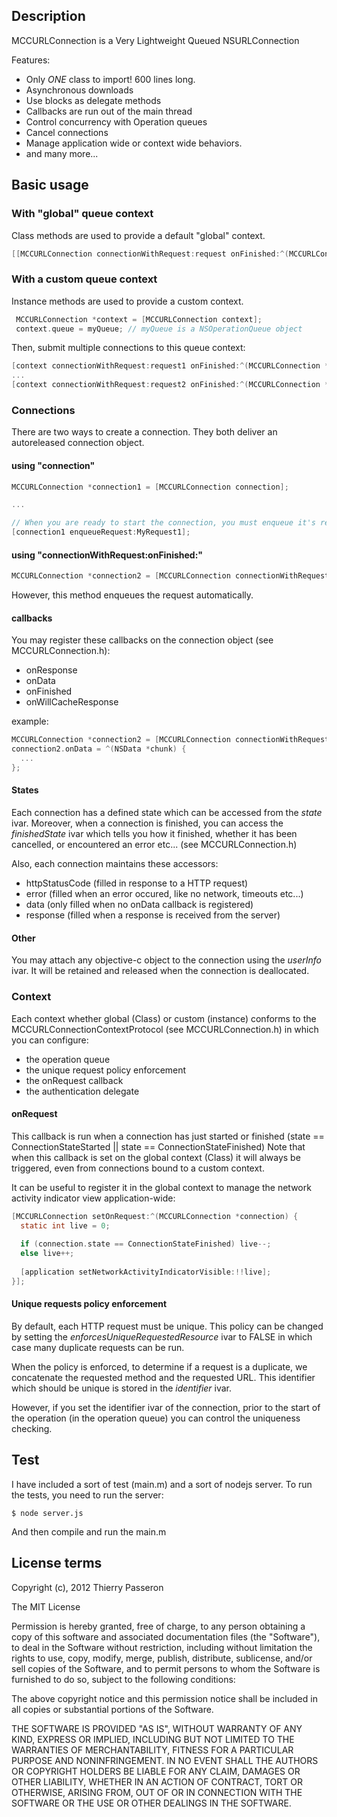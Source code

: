 ## Description

MCCURLConnection is a Very Lightweight Queued NSURLConnection

Features:

* Only _ONE_ class to import! 600 lines long.
* Asynchronous downloads
* Use blocks as delegate methods
* Callbacks are run out of the main thread
* Control concurrency with Operation queues
* Cancel connections
* Manage application wide or context wide behaviors.
* and many more...


## Basic usage

### With "global" queue context 

Class methods are used to provide a default "global" context.

```objective-c
[[MCCURLConnection connectionWithRequest:request onFinished:^(MCCURLConnection *connection) { ... }];
```


### With a custom queue context

Instance methods are used to provide a custom context. 

```objective-c
 MCCURLConnection *context = [MCCURLConnection context];
 context.queue = myQueue; // myQueue is a NSOperationQueue object
```

Then, submit multiple connections to this queue context:

```objective-c
[context connectionWithRequest:request1 onFinished:^(MCCURLConnection *connection) { ... }];
...
[context connectionWithRequest:request2 onFinished:^(MCCURLConnection *connection) { ... }];
```

### Connections

There are two ways to create a connection. They both deliver an autoreleased connection object.

#### using "connection"

```objective-c
MCCURLConnection *connection1 = [MCCURLConnection connection]; 

...

// When you are ready to start the connection, you must enqueue it's request:
[connection1 enqueueRequest:MyRequest1];
```

#### using "connectionWithRequest:onFinished:"

```objective-c
MCCURLConnection *connection2 = [MCCURLConnection connectionWithRequest:MyRequest2 onFinished:^(MCCURLConnection *connection) { ... }];
```

However, this method enqueues the request automatically. 


####  callbacks
You may register these callbacks on the connection object (see MCCURLConnection.h):

* onResponse
* onData
* onFinished
* onWillCacheResponse

example:
```objective-c
MCCURLConnection *connection2 = [MCCURLConnection connectionWithRequest:MyRequest2 onFinished:^(MCCURLConnection *connection) { ... }];
connection2.onData = ^(NSData *chunk) {
  ...
};
```

#### States

Each connection has a defined state which can be accessed from the _state_ ivar.
Moreover, when a connection is finished, you can access the _finishedState_ ivar which tells you how it finished, whether it has been cancelled, or encountered an error etc... (see MCCURLConnection.h)

Also, each connection maintains these accessors: 

* httpStatusCode (filled in response to a HTTP request)
* error (filled when an error occured, like no network, timeouts etc...)
* data (only filled when no onData callback is registered)
* response (filled when a response is received from the server)

#### Other

You may attach any objective-c object to the connection using the _userInfo_ ivar. It will be retained and released when the connection is deallocated.

### Context

Each context whether global (Class) or custom (instance) conforms to the MCCURLConnectionContextProtocol (see MCCURLConnection.h) in which you can configure:

* the operation queue
* the unique request policy enforcement
* the onRequest callback
* the authentication delegate


#### onRequest

This callback is run when a connection has just started or finished (state == ConnectionStateStarted || state == ConnectionStateFinished)
Note that when this callback is set on the global context (Class) it will always be triggered, even from connections bound to a custom context. 

It can be useful to register it in the global context to manage the network activity indicator view application-wide:

```objective-c
[MCCURLConnection setOnRequest:^(MCCURLConnection *connection) { 
  static int live = 0;
  
  if (connection.state == ConnectionStateFinished) live--;
  else live++;
  
  [application setNetworkActivityIndicatorVisible:!!live];
}];
```


#### Unique requests policy enforcement

By default, each HTTP request must be unique. This policy can be changed by setting the _enforcesUniqueRequestedResource_ ivar to FALSE in which case many duplicate requests can be run. 

When the policy is enforced, to determine if a request is a duplicate, we concatenate the requested method and the requested URL. This identifier which should be unique is stored in the _identifier_ ivar.

However, if you set the identifier ivar of the connection, prior to the start of the operation (in the operation queue) you can control the uniqueness checking.


## Test
I have included a sort of test (main.m) and a sort of nodejs server. 
To run the tests, you need to run the server:

```
$ node server.js
```

And then compile and run the main.m

## License terms

Copyright (c), 2012 Thierry Passeron

The MIT License

Permission is hereby granted, free of charge, to any person obtaining a copy of this software and associated documentation files (the "Software"), to deal in the Software without restriction, including without limitation the rights to use, copy, modify, merge, publish, distribute, sublicense, and/or sell copies of the Software, and to permit persons to whom the Software is furnished to do so, subject to the following conditions:

The above copyright notice and this permission notice shall be included in all copies or substantial portions of the Software.

THE SOFTWARE IS PROVIDED "AS IS", WITHOUT WARRANTY OF ANY KIND, EXPRESS OR IMPLIED, INCLUDING BUT NOT LIMITED TO THE WARRANTIES OF MERCHANTABILITY, FITNESS FOR A PARTICULAR PURPOSE AND NONINFRINGEMENT. IN NO EVENT SHALL THE AUTHORS OR COPYRIGHT HOLDERS BE LIABLE FOR ANY CLAIM, DAMAGES OR OTHER LIABILITY, WHETHER IN AN ACTION OF CONTRACT, TORT OR OTHERWISE, ARISING FROM, OUT OF OR IN CONNECTION WITH THE SOFTWARE OR THE USE OR OTHER DEALINGS IN THE SOFTWARE.
